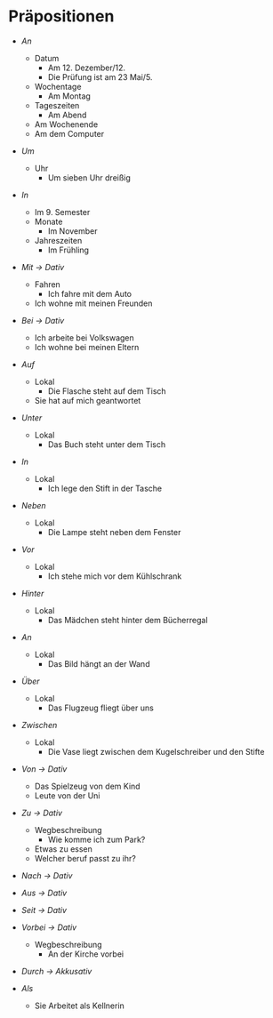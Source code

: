 # Präpositionen

- _An_
	- Datum
		- Am 12. Dezember/12.
		- Die Prüfung ist am 23 Mai/5.
	- Wochentage
		- Am Montag
	- Tageszeiten
		- Am Abend
	- Am Wochenende
	- Am dem Computer

- _Um_
	- Uhr
		- Um sieben Uhr dreißig

- _In_
	- Im 9. Semester
	- Monate
		- Im November
	- Jahreszeiten
		- Im Frühling

- _Mit -> Dativ_
	- Fahren
		- Ich fahre mit dem Auto
	- Ich wohne mit meinen Freunden

- _Bei -> Dativ_
	- Ich arbeite bei Volkswagen
	- Ich wohne bei meinen Eltern

- _Auf_
	- Lokal
		- Die Flasche steht auf dem Tisch
	- Sie hat auf mich geantwortet

- _Unter_
	- Lokal
		- Das Buch steht unter dem Tisch

- _In_
	- Lokal
		- Ich lege den Stift in der Tasche

- _Neben_
	- Lokal
		- Die Lampe steht neben dem Fenster

- _Vor_
	- Lokal
		- Ich stehe mich vor dem Kühlschrank

- _Hinter_
	- Lokal
		- Das Mädchen steht hinter dem Bücherregal

- _An_
	- Lokal
		- Das Bild hängt an der Wand

- _Über_
	- Lokal
		- Das Flugzeug fliegt über uns

- _Zwischen_
	- Lokal
		- Die Vase liegt zwischen dem Kugelschreiber und den Stifte

- _Von -> Dativ_
	- Das Spielzeug von dem Kind
	- Leute von der Uni

- _Zu -> Dativ_
	- Wegbeschreibung
		- Wie komme ich zum Park?
	- Etwas zu essen
	- Welcher beruf passt zu ihr?

- _Nach -> Dativ_

- _Aus -> Dativ_

- _Seit -> Dativ_

- _Vorbei -> Dativ_
	- Wegbeschreibung
		- An der Kirche vorbei

- _Durch -> Akkusativ_

- _Als_
	- Sie Arbeitet als Kellnerin